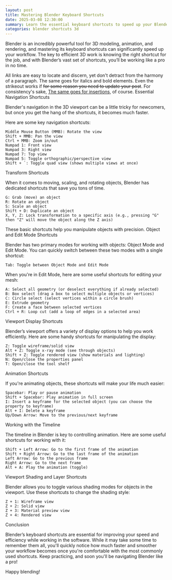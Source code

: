 ```yaml
---
layout: post 
title: Mastering Blender Keyboard Shortcuts 
date: 2025-03-08 12:30:00 
summary: Learn the essential keyboard shortcuts to speed up your Blender workflow. 
categories: blender shortcuts 3d
---
```


Blender is an incredibly powerful tool for 3D modeling, animation, and rendering, and mastering its keyboard shortcuts 
can significantly speed up your workflow. The key to efficient 3D work is knowing the right shortcut for the job, 
and with Blender’s vast set of shortcuts, you’ll be working like a pro in no time.

All links are easy to locate and discern, yet don't detract from the harmony of a paragraph. 
The same goes for italics and bold elements. Even the strikeout works if 
<del>for some reason you need to update your post</del>. For consistency's sake, 
<ins>The same goes for insertions</ins>, of course.
Essential Navigation Shortcuts

Blender's navigation in the 3D viewport can be a little tricky for newcomers, 
but once you get the hang of the shortcuts, it becomes much faster.

Here are some key navigation shortcuts:

    Middle Mouse Button (MMB): Rotate the view
    Shift + MMB: Pan the view
    Ctrl + MMB: Zoom in/out
    Numpad 1: Front view
    Numpad 3: Right view
    Numpad 7: Top view
    Numpad 5: Toggle orthographic/perspective view
    Shift + `: Toggle quad view (shows multiple views at once)

Transform Shortcuts

When it comes to moving, scaling, and rotating objects, Blender has dedicated shortcuts that save you tons of time.

    G: Grab (move) an object
    R: Rotate an object
    S: Scale an object
    Shift + D: Duplicate an object
    X, Y, Z: Lock transformation to a specific axis (e.g., pressing "G" then "Z" will move the object along the Z axis)

These basic shortcuts help you manipulate objects with precision.
Object and Edit Mode Shortcuts

Blender has two primary modes for working with objects: Object Mode and Edit Mode. 
You can quickly switch between these two modes with a single shortcut:

    Tab: Toggle between Object Mode and Edit Mode

When you're in Edit Mode, here are some useful shortcuts for editing your mesh:

    A: Select all geometry (or deselect everything if already selected)
    B: Box select (drag a box to select multiple objects or vertices)
    C: Circle select (select vertices within a circle brush)
    E: Extrude geometry
    F: Create a face between selected vertices
    Ctrl + R: Loop cut (add a loop of edges in a selected area)

Viewport Display Shortcuts

Blender’s viewport offers a variety of display options to help you work efficiently. 
Here are some handy shortcuts for manipulating the display:

    Z: Toggle wireframe/solid view
    Alt + Z: Toggle x-ray mode (see through objects)
    Shift + Z: Toggle rendered view (show materials and lighting)
    N: Open/close the properties panel
    T: Open/close the tool shelf

Animation Shortcuts

If you're animating objects, these shortcuts will make your life much easier:

    Spacebar: Play or pause animation
    Shift + Spacebar: Play animation in full screen
    I: Insert a keyframe for the selected object (you can choose the property to keyframe)
    Alt + I: Delete a keyframe
    Up/Down Arrow: Move to the previous/next keyframe

Working with the Timeline

The timeline in Blender is key to controlling animation. Here are some useful shortcuts for working with it:

    Shift + Left Arrow: Go to the first frame of the animation
    Shift + Right Arrow: Go to the last frame of the animation
    Left Arrow: Go to the previous frame
    Right Arrow: Go to the next frame
    Alt + A: Play the animation (toggle)

Viewport Shading and Layer Shortcuts

Blender allows you to toggle various shading modes for objects in the viewport. 
Use these shortcuts to change the shading style:

    Z + 1: Wireframe view
    Z + 2: Solid view
    Z + 3: Material preview view
    Z + 4: Rendered view

Conclusion

Blender’s keyboard shortcuts are essential for improving your speed and efficiency while working in the software. 
While it may take some time to remember them all, you'll quickly notice how much faster and smoother your workflow 
becomes once you're comfortable with the most commonly used shortcuts. 
Keep practicing, and soon you'll be navigating Blender like a pro!

Happy blending!
